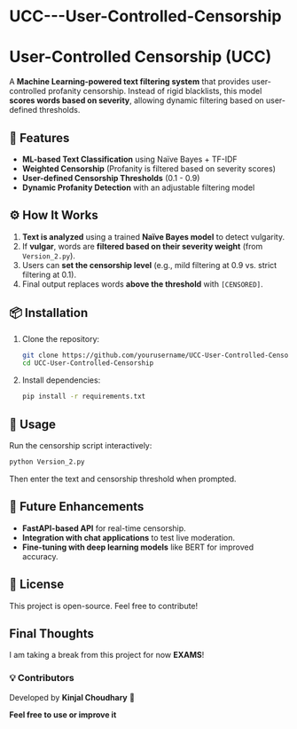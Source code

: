 # UCC---User-Controlled-Censorship

# User-Controlled Censorship (UCC)

A **Machine Learning-powered text filtering system** that provides user-controlled profanity censorship. Instead of rigid blacklists, this model **scores words based on severity**, allowing dynamic filtering based on user-defined thresholds.

## 🚀 Features
- **ML-based Text Classification** using Naïve Bayes + TF-IDF
- **Weighted Censorship** (Profanity is filtered based on severity scores)
- **User-defined Censorship Thresholds** (0.1 - 0.9)
- **Dynamic Profanity Detection** with an adjustable filtering model

## ⚙️ How It Works
1. **Text is analyzed** using a trained **Naïve Bayes model** to detect vulgarity.
2. If **vulgar**, words are **filtered based on their severity weight** (from `Version_2.py`).
3. Users can **set the censorship level** (e.g., mild filtering at 0.9 vs. strict filtering at 0.1).
4. Final output replaces words **above the threshold** with `[CENSORED]`.

## 📦 Installation
1. Clone the repository:
   ```bash
   git clone https://github.com/yourusername/UCC-User-Controlled-Censorship.git
   cd UCC-User-Controlled-Censorship
   ```
2. Install dependencies:
   ```bash
   pip install -r requirements.txt
   ```

## 🚀 Usage
Run the censorship script interactively:
```bash
python Version_2.py
```
Then enter the text and censorship threshold when prompted.

## 🔬 Future Enhancements
- **FastAPI-based API** for real-time censorship.
- **Integration with chat applications** to test live moderation.
- **Fine-tuning with deep learning models** like BERT for improved accuracy.

## 📜 License
This project is open-source. Feel free to contribute!

## Final Thoughts

I am taking a break from this project for now **EXAMS**!

### 💡 Contributors
Developed by **Kinjal Choudhary** 🎯

**Feel free to use or improve it**

